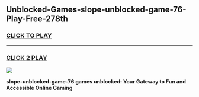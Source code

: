 
## Unblocked-Games-slope-unblocked-game-76-Play-Free-278th
<h3>
<a href="https://premium76.site?title=slope-unblocked-game-76&ref=15A">CLICK TO PLAY</a></h3>
<hr>

<h3>
<a href="https://premium76.site?title=slope-unblocked-game-76&ref=15A">CLICK 2 PLAY</a>
  
</h3>

<a href="https://premium76.site?title=slope-unblocked-game-76&ref=15A"><img src="https://clearcache.store/games.png"></a>


**slope-unblocked-game-76 games unblocked: Your Gateway to Fun and Accessible Online Gaming**
